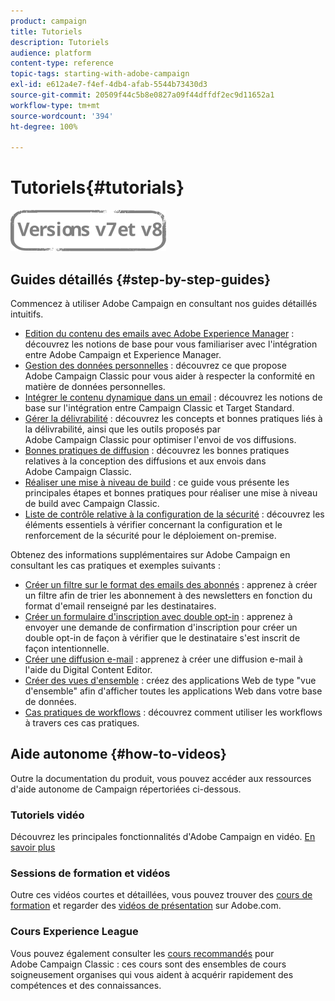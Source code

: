 ```yaml
---
product: campaign
title: Tutoriels
description: Tutoriels
audience: platform
content-type: reference
topic-tags: starting-with-adobe-campaign
exl-id: e612a4e7-f4ef-4db4-afab-5544b73430d3
source-git-commit: 20509f44c5b8e0827a09f44dffdf2ec9d11652a1
workflow-type: tm+mt
source-wordcount: '394'
ht-degree: 100%

---
```


# Tutoriels{#tutorials}

![](../../assets/common.svg)

## Guides détaillés {#step-by-step-guides}

Commencez à utiliser Adobe Campaign en consultant nos guides détaillés intuitifs.

* [Edition du contenu des emails avec Adobe Experience Manager](https://helpx.adobe.com/fr/campaign/kb/acc-aem.html) : découvrez les notions de base pour vous familiariser avec l&#39;intégration entre Adobe Campaign et Experience Manager.
* [Gestion des données personnelles](https://helpx.adobe.com/fr/campaign/kb/acc-privacy.html) : découvrez ce que propose Adobe Campaign Classic pour vous aider à respecter la conformité en matière de données personnelles.
* [Intégrer le contenu dynamique dans un email](https://experienceleague.adobe.com/docs/campaign-classic/using/integrating-with-adobe-experience-cloud/adobe-target/inserting-a-dynamic-image.html?lang=fr) : découvrez les notions de base sur l&#39;intégration entre Campaign Classic et Target Standard.
* [Gérer la délivrabilité](../../delivery/using/about-deliverability.md) : découvrez les concepts et bonnes pratiques liés à la délivrabilité, ainsi que les outils proposés par Adobe Campaign Classic pour optimiser l&#39;envoi de vos diffusions.
* [Bonnes pratiques de diffusion](../../delivery/using/delivery-best-practices.md) : découvrez les bonnes pratiques relatives à la conception des diffusions et aux envois dans Adobe Campaign Classic.
* [Réaliser une mise à niveau de build](https://helpx.adobe.com/fr/campaign/kb/acc-build-upgrade.html) : ce guide vous présente les principales étapes et bonnes pratiques pour réaliser une mise à niveau de build avec Campaign Classic.
* [Liste de contrôle relative à la configuration de la sécurité](https://helpx.adobe.com/fr/campaign/kb/acc-security.html) : découvrez les éléments essentiels à vérifier concernant la configuration et le renforcement de la sécurité pour le déploiement on-premise.

Obtenez des informations supplémentaires sur Adobe Campaign en consultant les cas pratiques et exemples suivants :

* [Créer un filtre sur le format des emails des abonnés](../../platform/using/use-case.md#creating-a-filter-on-the-email-format-of-subscribers) : apprenez à créer un filtre afin de trier les abonnement à des newsletters en fonction du format d&#39;email renseigné par les destinataires.
* [Créer un formulaire d&#39;inscription avec double opt-in](../../web/using/use-cases--web-forms.md#create-a-subscription--form-with-double-opt-in) : apprenez à envoyer une demande de confirmation d&#39;inscription pour créer un double opt-in de façon à vérifier que le destinataire s&#39;est inscrit de façon intentionnelle.
* [Créer une diffusion e-mail](../../web/using/use-case--creating-an-email-delivery.md) : apprenez à créer une diffusion e-mail à l&#39;aide du Digital Content Editor.
* [Créer des vues d&#39;ensemble](../../web/using/use-cases--creating-overviews.md) : créez des applications Web de type &quot;vue d&#39;ensemble&quot; afin d&#39;afficher toutes les applications Web dans votre base de données.
* [Cas pratiques de workflows](../../workflow/using/about-workflow-use-cases.md) : découvrez comment utiliser les workflows à travers ces cas pratiques.

## Aide autonome {#how-to-videos}

Outre la documentation du produit, vous pouvez accéder aux ressources d&#39;aide autonome de Campaign répertoriées ci-dessous.

### Tutoriels vidéo

Découvrez les principales fonctionnalités d&#39;Adobe Campaign en vidéo. [En savoir plus](https://experienceleague.adobe.com/docs/campaign-classic-learn/tutorials/overview.html?lang=fr)

### Sessions de formation et vidéos

Outre ces vidéos courtes et détaillées, vous pouvez trouver des [cours de formation](https://learning.adobe.com/catalog.html) et regarder des [vidéos de présentation](https://www.adobe.com/training/video.html) sur Adobe.com.

### Cours Experience League

Vous pouvez également consulter les [cours recommandés](https://experienceleague.adobe.com/?lang=fr#dashboard/learning) pour Adobe Campaign Classic : ces cours sont des ensembles de cours soigneusement organises qui vous aident à acquérir rapidement des compétences et des connaissances.
